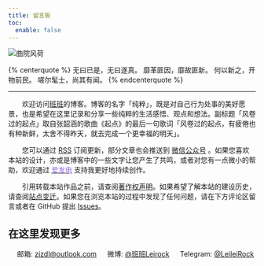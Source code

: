 ```yaml
---
title: 留言板
toc:
  enable: false
---
```


![曲院风荷](https://web-1256060851.cos.ap-hongkong.myqcloud.com/pages/guestbook/quyuanfenghe.jpg!650x)

{% centerquote %}
无曰已是，无曰遂真。
靡革匪因，靡故匪新。
何以新之，开物前民。
嗟尔髦士，尚其有闻。
{% endcenterquote %}

* * *

　　欢迎访问[班班](https://dlzhang.com)的博客。博客的名字「纯粹」，既是对自己行为处事的美好愿景，也是希望在这里记录和分享一些纯粹的生活感悟、观点和想法。副标题「风卷过的起点」取自张韶涵的歌曲《起点》的最后一句歌词「风卷过的起点，有疲倦也有种新鲜，太舍不得昨天，就去完成一个更幸福的明天」。

　　您可以通过 [<i class="fas fa-fw fa-rss"></i> RSS](/atom.xml) 订阅更新，部分文章也会推送到 <a class="fancybox fancybox.image" href="https://web-1256060851.cos.ap-hongkong.myqcloud.com/pages/guestbook/wechat-channel.jpg" itemscope="" itemtype="http://schema.org/ImageObject" itemprop="url" data-fancybox="default" rel="default" title="微信公众号：风卷过的起点" data-caption="微信公众号：风卷过的起点"><i class="fab fa-fw fa-weixin"></i> 微信公众号</a> 。如果您喜欢本站的设计，亦或是博客中的一些文字让您产生了共鸣，或者对您有一点微小的帮助，欢迎通过 [<font color=#946ce6><i class="fas fa-fw fa-bolt"></i>爱发电</font>](https://afdian.net/@leirock) 支持我更好地持续创作。

　　引用转载本站作品之前，请查阅[著作权声明](/copyright/)。如果希望了解本站的建设历史，请查阅[站点变迁](/log/)。如果您在浏览本站的过程中发现了任何问题，请在下方评论区留言或者在 GitHub 提出 [Issues](https://github.com/leirock/blog/issues)。

## 在这里发现更多

　<i class="fas fa-fw fa-envelope"></i> 邮箱: zjzdl@outlook.com
　<i class="fab fa-fw fa-weibo"></i> 微博: [@班班Leirock](https://weibo.com/leirock)
　<i class="fab fa-fw fa-telegram-plane"></i> Telegram: [@LeileiRock](https://t.me/LeileiRock)
